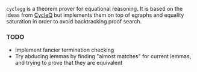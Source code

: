 `cyclegg` is a theorem prover for equational reasoning.
It is based on the ideas from [CycleQ](https://github.com/ec-jones/cycleq)
but implements them on top of egraphs and equality saturation in order to avoid backtracking proof search.

### TODO

- Implement fancier termination checking
- Try abducing lemmas by finding "almost matches" for current lemmas, and trying to prove that they are equivalent
